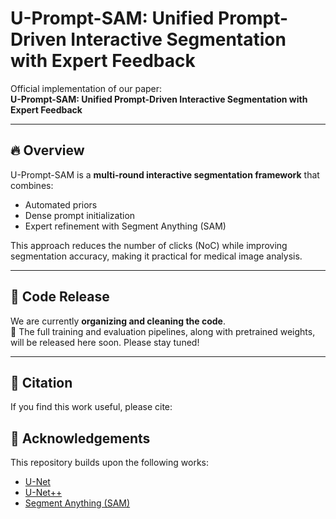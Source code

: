 # U-Prompt-SAM: Unified Prompt-Driven Interactive Segmentation with Expert Feedback

Official implementation of our paper:  
**U-Prompt-SAM: Unified Prompt-Driven Interactive Segmentation with Expert Feedback**

---

## 🔥 Overview
U-Prompt-SAM is a **multi-round interactive segmentation framework** that combines:
- Automated priors
- Dense prompt initialization  
- Expert refinement with Segment Anything (SAM)  

This approach reduces the number of clicks (NoC) while improving segmentation accuracy, making it practical for medical image analysis.

---

## 📂 Code Release
We are currently **organizing and cleaning the code**.  
🚧 The full training and evaluation pipelines, along with pretrained weights, will be released here soon. Please stay tuned!

---

## 📑 Citation
If you find this work useful, please cite:

## 🙌 Acknowledgements

This repository builds upon the following works:

- [U-Net](https://arxiv.org/abs/1505.04597)  
- [U-Net++](https://arxiv.org/abs/1807.10165)  
- [Segment Anything (SAM)](https://arxiv.org/abs/2304.02643)  
